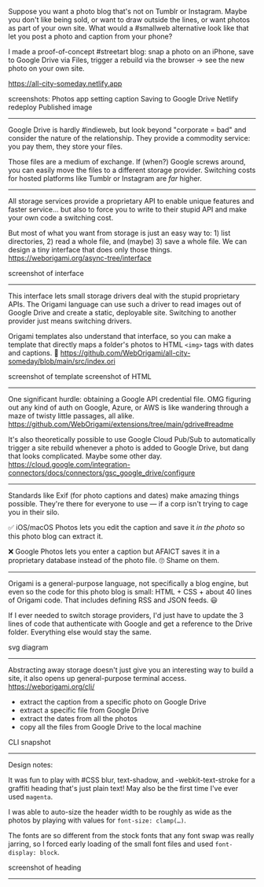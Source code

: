 Suppose you want a photo blog that's not on Tumblr or Instagram. Maybe you don't like being sold, or want to draw outside the lines, or want photos as part of your own site. What would a #smallweb alternative look like that let you post a photo and caption from your phone?

I made a proof-of-concept #streetart blog: snap a photo on an iPhone, save to Google Drive via Files, trigger a rebuild via the browser → see the new photo on your own site.

https://all-city-someday.netlify.app

screenshots:
Photos app setting caption
Saving to Google Drive
Netlify redeploy
Published image

---

Google Drive is hardly #indieweb, but look beyond "corporate = bad" and consider the nature of the relationship. They provide a commodity service: you pay them, they store your files.

Those files are a medium of exchange. If (when?) Google screws around, you can easily move the files to a different storage provider. Switching costs for hosted platforms like Tumblr or Instagram are _far_ higher.

---

All storage services provide a proprietary API to enable unique features and faster service… but also to force you to write to their stupid API and make your own code a switching cost.

But most of what you want from storage is just an easy way to: 1) list directories, 2) read a whole file, and (maybe) 3) save a whole file. We can design a tiny interface that does only those things. https://weborigami.org/async-tree/interface

screenshot of interface

---

This interface lets small storage drivers deal with the stupid proprietary APIs. The Origami language can use such a driver to read images out of Google Drive and create a static, deployable site. Switching to another provider just means switching drivers.

Origami templates also understand that interface, so you can make a template that directly maps a folder's photos to HTML `<img>` tags with dates and captions. 🎉 https://github.com/WebOrigami/all-city-someday/blob/main/src/index.ori

screenshot of template
screenshot of HTML

---

One significant hurdle: obtaining a Google API credential file. OMG figuring out any kind of auth on Google, Azure, or AWS is like wandering through a maze of twisty little passages, all alike. https://github.com/WebOrigami/extensions/tree/main/gdrive#readme

It's also theoretically possible to use Google Cloud Pub/Sub to automatically trigger a site rebuild whenever a photo is added to Google Drive, but dang that looks complicated. Maybe some other day. https://cloud.google.com/integration-connectors/docs/connectors/gsc_google_drive/configure

---

Standards like Exif (for photo captions and dates) make amazing things possible. They're there for everyone to use — if a corp isn't trying to cage you in their silo.

✅ iOS/macOS Photos lets you edit the caption and save it _in the photo_ so this photo blog can extract it.

❌ Google Photos lets you enter a caption but AFAICT saves it in a proprietary database instead of the photo file. 🙄 Shame on them.

---

Origami is a general-purpose language, not specifically a blog engine, but even so the code for this photo blog is small: HTML + CSS + about 40 lines of Origami code. That includes defining RSS and JSON feeds. 😃

If I ever needed to switch storage providers, I'd just have to update the 3 lines of code that authenticate with Google and get a reference to the Drive folder. Everything else would stay the same.

svg diagram

---

Abstracting away storage doesn't just give you an interesting way to build a site, it also opens up general-purpose terminal access. https://weborigami.org/cli/

- extract the caption from a specific photo on Google Drive
- extract a specific file from Google Drive
- extract the dates from all the photos
- copy all the files from Google Drive to the local machine

CLI snapshot

---

Design notes:

It was fun to play with #CSS blur, text-shadow, and -webkit-text-stroke for a graffiti heading that's just plain text! May also be the first time I've ever used `magenta`.

I was able to auto-size the header width to be roughly as wide as the photos by playing with values for `font-size: clamp(…)`.

The fonts are so different from the stock fonts that any font swap was really jarring, so I forced early loading of the small font files and used `font-display: block`.

screenshot of heading

---
